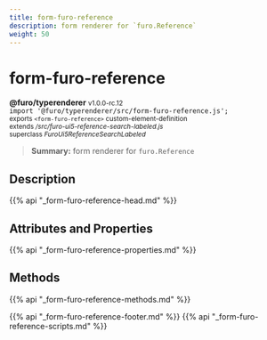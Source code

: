 ```yaml
---
title: form-furo-reference
description: form renderer for `furo.Reference`
weight: 50
---
```


# form-furo-reference
**@furo/typerenderer** <small>v1.0.0-rc.12</small>
<br>`import '@furo/typerenderer/src/form-furo-reference.js';`<small>
<br>exports `<form-furo-reference>` custom-element-definition
<br>extends */src/furo-ui5-reference-search-labeled.js*
<br>superclass *FuroUi5ReferenceSearchLabeled*</small>

> **Summary:** form renderer for `furo.Reference`

## Description



{{% api "_form-furo-reference-head.md" %}}

## Attributes and Properties
{{% api "_form-furo-reference-properties.md" %}}



## Methods
{{% api "_form-furo-reference-methods.md" %}}





{{% api "_form-furo-reference-footer.md" %}}
{{% api "_form-furo-reference-scripts.md" %}}
